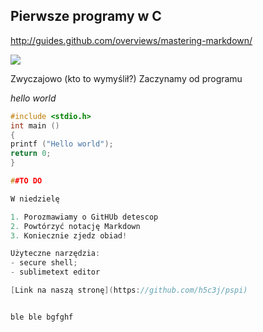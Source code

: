 ## Pierwsze programy w C

http://guides.github.com/overviews/mastering-markdown/

![](http://upload.wikimedia.org/wikipedia/commons/c/c6/Dennis_MacAlistair_Ritchie.jpg)

Zwyczajowo (kto to wymyślił?) Zaczynamy od programu

*hello world*
```c
#include <stdio.h>
int main ()
{
printf ("Hello world");
return 0;
}

##TO DO

W niedzielę

1. Porozmawiamy o GitHUb detescop
2. Powtórzyć notację Markdown
3. Koniecznie zjedz obiad!

Użyteczne narzędzia:
- secure shell;
- sublimetext editor

[Link na naszą stronę](https://github.com/h5c3j/pspi)


ble ble bgfghf
